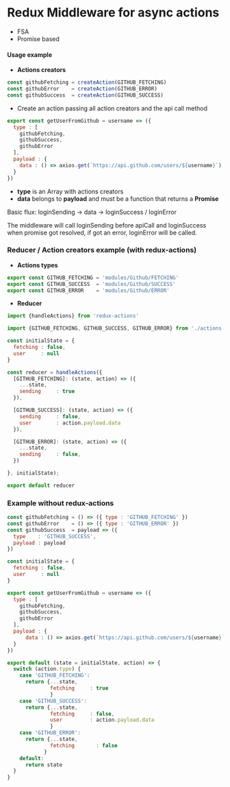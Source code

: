 # Redux Middleware for async actions

* FSA
* Promise based

#### Usage example

* **Actions creators**

```javascript
const githubFetching = createAction(GITHUB_FETCHING)
const githubError    = createAction(GITHUB_ERROR)
const githubSuccess  = createAction(GITHUB_SUCCESS)
```

* Create an action passing all action creators and the api call method

```javascript
export const getUserFromGithub = username => ({
  type : [
    githubFetching,
    githubSuccess,
    githubError
  ],
  payload : {
    data : () => axios.get(`https://api.github.com/users/${username}`)
  }
})
```
* **type** is an Array with actions creators
* **data** belongs to **payload** and must be a function that returns a **Promise**

Basic flux: loginSending -> data -> loginSuccess / loginError

The middleware will call loginSending before apiCall and loginSuccess when promise got resolved, if got an error, loginError will be called.

### Reducer / Action creators example (with redux-actions)

* **Actions types**

```javascript
export const GITHUB_FETCHING = 'modules/Github/FETCHING'
export const GITHUB_SUCCESS  = 'modules/Github/SUCCESS'
export const GITHUB_ERROR    = 'modules/Github/ERROR'
```

* **Reducer**

```javascript
import {handleActions} from 'redux-actions'

import {GITHUB_FETCHING, GITHUB_SUCCESS, GITHUB_ERROR} from './actions'

const initialState = {
  fetching : false,
  user     : null
}

const reducer = handleActions({
  [GITHUB_FETCHING]: (state, action) => ({
    ...state,
    sending     : true
  }),

  [GITHUB_SUCCESS]: (state, action) => ({
    sending     : false,
    user        : action.payload.data
  }),

  [GITHUB_ERROR]: (state, action) => ({
    ...state,
    sending     : false,
  })

}, initialState);

export default reducer
```

### Example without redux-actions

```javascript
const githubFetching = () => ({ type : 'GITHUB_FETCHING' })
const githubError    = () => ({ type : 'GITHUB_ERROR' })
const githubSuccess  = payload => ({
  type    : 'GITHUB_SUCCESS',
  payload : payload
})

const initialState = {
  fetching : false,
  user     : null
}

export const getUserFromGithub = username => ({
  type : [
    githubFetching,
    githubSuccess,
    githubError
  ],
  payload : {
      data : () => axios.get(`https://api.github.com/users/${username}`)
  }
})

export default (state = initialState, action) => {
  switch (action.type) {
    case 'GITHUB_FETCHING':
      return {...state,
              fetching     : true
              }
    case 'GITHUB_SUCCESS':
      return {...state,
              fetching     : false,
              user         : action.payload.data
              }
    case 'GITHUB_ERROR':
      return {...state,
              fetching       : false
            }
    default:
      return state
  }
}
```
